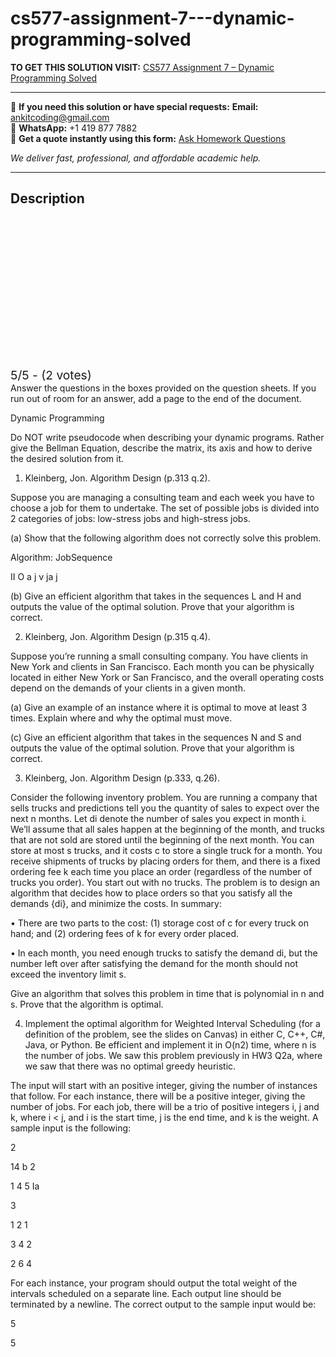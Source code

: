 # cs577-assignment-7---dynamic-programming-solved
**TO GET THIS SOLUTION VISIT:** [CS577 Assignment 7 – Dynamic Programming Solved](https://www.ankitcodinghub.com/product/cs577-solved-8/)


---

📩 **If you need this solution or have special requests:** **Email:** ankitcoding@gmail.com  
📱 **WhatsApp:** +1 419 877 7882  
📄 **Get a quote instantly using this form:** [Ask Homework Questions](https://www.ankitcodinghub.com/services/ask-homework-questions/)

*We deliver fast, professional, and affordable academic help.*

---

<h2>Description</h2>



<div class="kk-star-ratings kksr-auto kksr-align-center kksr-valign-top" data-payload="{&quot;align&quot;:&quot;center&quot;,&quot;id&quot;:&quot;120368&quot;,&quot;slug&quot;:&quot;default&quot;,&quot;valign&quot;:&quot;top&quot;,&quot;ignore&quot;:&quot;&quot;,&quot;reference&quot;:&quot;auto&quot;,&quot;class&quot;:&quot;&quot;,&quot;count&quot;:&quot;2&quot;,&quot;legendonly&quot;:&quot;&quot;,&quot;readonly&quot;:&quot;&quot;,&quot;score&quot;:&quot;5&quot;,&quot;starsonly&quot;:&quot;&quot;,&quot;best&quot;:&quot;5&quot;,&quot;gap&quot;:&quot;4&quot;,&quot;greet&quot;:&quot;Rate this product&quot;,&quot;legend&quot;:&quot;5\/5 - (2 votes)&quot;,&quot;size&quot;:&quot;24&quot;,&quot;title&quot;:&quot;CS577 Assignment 7 – Dynamic Programming Solved&quot;,&quot;width&quot;:&quot;138&quot;,&quot;_legend&quot;:&quot;{score}\/{best} - ({count} {votes})&quot;,&quot;font_factor&quot;:&quot;1.25&quot;}">

<div class="kksr-stars">

<div class="kksr-stars-inactive">
            <div class="kksr-star" data-star="1" style="padding-right: 4px">


<div class="kksr-icon" style="width: 24px; height: 24px;"></div>
        </div>
            <div class="kksr-star" data-star="2" style="padding-right: 4px">


<div class="kksr-icon" style="width: 24px; height: 24px;"></div>
        </div>
            <div class="kksr-star" data-star="3" style="padding-right: 4px">


<div class="kksr-icon" style="width: 24px; height: 24px;"></div>
        </div>
            <div class="kksr-star" data-star="4" style="padding-right: 4px">


<div class="kksr-icon" style="width: 24px; height: 24px;"></div>
        </div>
            <div class="kksr-star" data-star="5" style="padding-right: 4px">


<div class="kksr-icon" style="width: 24px; height: 24px;"></div>
        </div>
    </div>

<div class="kksr-stars-active" style="width: 138px;">
            <div class="kksr-star" style="padding-right: 4px">


<div class="kksr-icon" style="width: 24px; height: 24px;"></div>
        </div>
            <div class="kksr-star" style="padding-right: 4px">


<div class="kksr-icon" style="width: 24px; height: 24px;"></div>
        </div>
            <div class="kksr-star" style="padding-right: 4px">


<div class="kksr-icon" style="width: 24px; height: 24px;"></div>
        </div>
            <div class="kksr-star" style="padding-right: 4px">


<div class="kksr-icon" style="width: 24px; height: 24px;"></div>
        </div>
            <div class="kksr-star" style="padding-right: 4px">


<div class="kksr-icon" style="width: 24px; height: 24px;"></div>
        </div>
    </div>
</div>


<div class="kksr-legend" style="font-size: 19.2px;">
            5/5 - (2 votes)    </div>
    </div>
Answer the questions in the boxes provided on the question sheets. If you run out of room for an answer, add a page to the end of the document.

Dynamic Programming

Do NOT write pseudocode when describing your dynamic programs. Rather give the Bellman Equation, describe the matrix, its axis and how to derive the desired solution from it.

1. Kleinberg, Jon. Algorithm Design (p.313 q.2).

Suppose you are managing a consulting team and each week you have to choose a job for them to undertake. The set of possible jobs is divided into 2 categories of jobs: low-stress jobs and high-stress jobs.

(a) Show that the following algorithm does not correctly solve this problem.

Algorithm: JobSequence

II O a j v ja j

(b) Give an efficient algorithm that takes in the sequences L and H and outputs the value of the optimal solution. Prove that your algorithm is correct.

2. Kleinberg, Jon. Algorithm Design (p.315 q.4).

Suppose you’re running a small consulting company. You have clients in New York and clients in San Francisco. Each month you can be physically located in either New York or San Francisco, and the overall operating costs depend on the demands of your clients in a given month.

(a) Give an example of an instance where it is optimal to move at least 3 times. Explain where and why the optimal must move.

(c) Give an efficient algorithm that takes in the sequences N and S and outputs the value of the optimal solution. Prove that your algorithm is correct.

3. Kleinberg, Jon. Algorithm Design (p.333, q.26).

Consider the following inventory problem. You are running a company that sells trucks and predictions tell you the quantity of sales to expect over the next n months. Let di denote the number of sales you expect in month i. We’ll assume that all sales happen at the beginning of the month, and trucks that are not sold are stored until the beginning of the next month. You can store at most s trucks, and it costs c to store a single truck for a month. You receive shipments of trucks by placing orders for them, and there is a fixed ordering fee k each time you place an order (regardless of the number of trucks you order). You start out with no trucks. The problem is to design an algorithm that decides how to place orders so that you satisfy all the demands {di}, and minimize the costs. In summary:

• There are two parts to the cost: (1) storage cost of c for every truck on hand; and (2) ordering fees of k for every order placed.

• In each month, you need enough trucks to satisfy the demand di, but the number left over after satisfying the demand for the month should not exceed the inventory limit s.

Give an algorithm that solves this problem in time that is polynomial in n and s. Prove that the algorithm is optimal.

4. Implement the optimal algorithm for Weighted Interval Scheduling (for a definition of the problem, see the slides on Canvas) in either C, C++, C#, Java, or Python. Be efficient and implement it in O(n2) time, where n is the number of jobs. We saw this problem previously in HW3 Q2a, where we saw that there was no optimal greedy heuristic.

The input will start with an positive integer, giving the number of instances that follow. For each instance, there will be a positive integer, giving the number of jobs. For each job, there will be a trio of positive integers i, j and k, where i &lt; j, and i is the start time, j is the end time, and k is the weight. A sample input is the following:

2

14 b 2

1 4 5 Ia

3

1 2 1

3 4 2

2 6 4

For each instance, your program should output the total weight of the intervals scheduled on a separate line. Each output line should be terminated by a newline. The correct output to the sample input would be:

5

5
